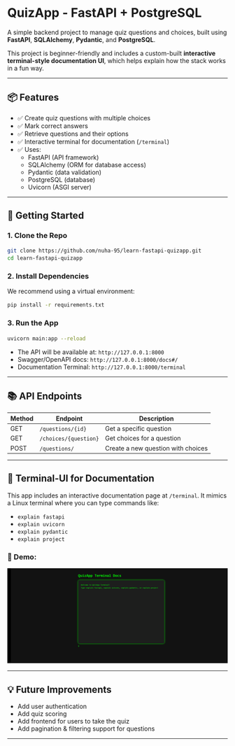 # QuizApp - FastAPI + PostgreSQL

A simple backend project to manage quiz questions and choices, built using **FastAPI**, **SQLAlchemy**, **Pydantic**, and **PostgreSQL**.

This project is beginner-friendly and includes a custom-built **interactive terminal-style documentation UI**, which helps explain how the stack works in a fun way.

---

## 📦 Features

- ✅ Create quiz questions with multiple choices
- ✅ Mark correct answers
- ✅ Retrieve questions and their options
- ✅ Interactive terminal for documentation (`/terminal`)
- ✅ Uses:
  - FastAPI (API framework)
  - SQLAlchemy (ORM for database access)
  - Pydantic (data validation)
  - PostgreSQL (database)
  - Uvicorn (ASGI server)

---

## 🚀 Getting Started

### 1. Clone the Repo

```bash
git clone https://github.com/nuha-95/learn-fastapi-quizapp.git
cd learn-fastapi-quizapp
````

### 2. Install Dependencies

We recommend using a virtual environment:

```bash
pip install -r requirements.txt
```

### 3. Run the App

```bash
uvicorn main:app --reload
```

* The API will be available at: `http://127.0.0.1:8000`
* Swagger/OpenAPI docs: `http://127.0.0.1:8000/docs#/`
* Documentation Terminal: `http://127.0.0.1:8000/terminal`

---

## 📚 API Endpoints

| Method | Endpoint              | Description                        |
| ------ | --------------------- | ---------------------------------- |
| GET    | `/questions/{id}`     | Get a specific question            |
| GET    | `/choices/{question}` | Get choices for a question         |
| POST   | `/questions/`         | Create a new question with choices |

---

## 🧪 Terminal-UI for Documentation

This app includes an interactive documentation page at `/terminal`. It mimics a Linux terminal where you can type commands like:

* `explain fastapi`
* `explain uvicorn`
* `explain pydantic`
* `explain project`

### 🎥 Demo:

![Terminal Demo](docs/terminal-demo.gif)



---

## 💡 Future Improvements

* Add user authentication
* Add quiz scoring
* Add frontend for users to take the quiz
* Add pagination & filtering support for questions

---


